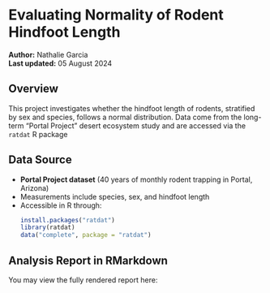 # Evaluating Normality of Rodent Hindfoot Length

**Author:** Nathalie Garcia  
**Last updated:** 05 August 2024

## Overview

This project investigates whether the hindfoot length of rodents, stratified by sex and species, follows a normal distribution. Data come from the long-term “Portal Project” desert ecosystem study and are accessed via the `ratdat` R package

## Data Source

- **Portal Project dataset** (40 years of monthly rodent trapping in Portal, Arizona)  
- Measurements include species, sex, and hindfoot length  
- Accessible in R through:
  ```r
  install.packages("ratdat")
  library(ratdat)
  data("complete", package = "ratdat")

## Analysis Report in RMarkdown
You may view the fully rendered report here:
